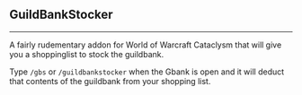 ## GuildBankStocker
----------------------

A fairly rudementary addon for World of Warcraft Cataclysm that will give you a shoppinglist to stock the guildbank.

Type `/gbs` or `/guildbankstocker` when the Gbank is open and it will deduct that contents of the guildbank from your shopping list.
